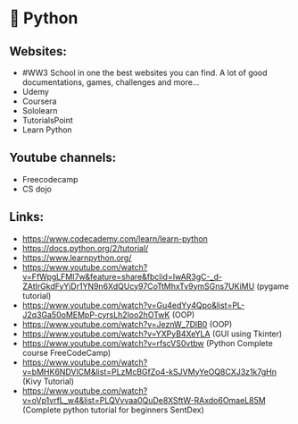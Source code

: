 # :snake: Python <br />
## Websites: <br />
- #WW3 School in one the best websites you can find. A lot of good documentations, games, challenges and more... 
- Udemy 
- Coursera 
- Sololearn
- TutorialsPoint
- Learn Python 

## Youtube channels: <br />
- Freecodecamp 
- CS dojo

## Links: <br />
- https://www.codecademy.com/learn/learn-python
- https://docs.python.org/2/tutorial/
- https://www.learnpython.org/
- https://www.youtube.com/watch?v=FfWpgLFMI7w&feature=share&fbclid=IwAR3gC-_d-ZAtIrGkdFyYjDr1YN9n6XdQUcy97CoTtMhxTv9ymSGns7UKiMU (pygame tutorial)
- https://www.youtube.com/watch?v=Gu4edYy4Qpo&list=PL-J2q3Ga50oMEMpP-cyrsLh2loo2hOTwK (OOP)
- https://www.youtube.com/watch?v=JeznW_7DlB0 (OOP)
- https://www.youtube.com/watch?v=YXPyB4XeYLA (GUI using Tkinter)
- https://www.youtube.com/watch?v=rfscVS0vtbw (Python Complete course FreeCodeCamp)
- https://www.youtube.com/watch?v=bMHK6NDVlCM&list=PLzMcBGfZo4-kSJVMyYeOQ8CXJ3z1k7gHn (Kivy Tutorial)
- https://www.youtube.com/watch?v=oVp1vrfL_w4&list=PLQVvvaa0QuDe8XSftW-RAxdo6OmaeL85M (Complete python tutorial for beginners SentDex)





